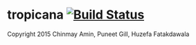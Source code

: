 # tropicana  [![Build Status](https://travis-ci.org/ChromoZoneX/tropicana.svg?branch=master)](https://travis-ci.org/ChromoZoneX/tropicana)

Copyright 2015 Chinmay Amin, Puneet Gill, Huzefa Fatakdawala
